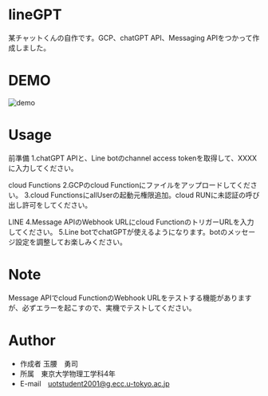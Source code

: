# lineGPT

某チャットくんの自作です。GCP、chatGPT API、Messaging APIをつかって作成しました。

# DEMO
![demo](https://github.com/tamakoshi2001/lineGPT/assets/72233550/a416fa20-770a-4732-9268-f801412942cc)

# Usage
前準備
1.chatGPT APIと、Line botのchannel access tokenを取得して、XXXXに入力してください。

cloud Functions
2.GCPのcloud Functionにファイルをアップロードしてください。
3.cloud FunctionsにallUserの起動元権限追加。cloud RUNに未認証の呼び出し許可をしてください。

LINE
4.Message APIのWebhook URLにcloud FunctionのトリガーURLを入力してください。
5.Line botでchatGPTが使えるようになります。botのメッセージ設定を調整してお楽しみください。

# Note

Message APIでcloud FunctionのWebhook URLをテストする機能がありますが、必ずエラーを起こすので、実機でテストしてください。

# Author

* 作成者 玉腰　勇司
* 所属　東京大学物理工学科4年
* E-mail　uotstudent2001@g.ecc.u-tokyo.ac.jp
